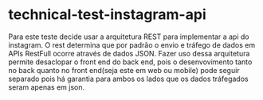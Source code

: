 # technical-test-instagram-api

Para este teste decide usar a arquitetura REST para implementar a api do instagram. O rest determina que por padrão
o envio e tráfego de dados em APIs RestFull ocorre através de dados JSON. Fazer uso dessa arquitetura permite desaclopar
o front end do back end, pois o desenvovimento tanto no back quanto no front end(seja este em web ou mobile) pode seguir separado pois há garantia
para ambos os lados que os dados tráfegados seram apenas em json.
